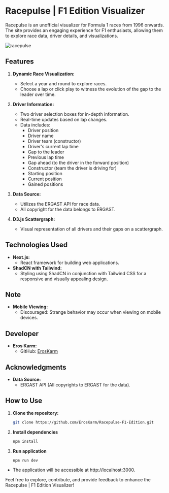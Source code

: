 # Racepulse | F1 Edition Visualizer

Racepulse is an unofficial visualizer for Formula 1 races from 1996 onwards. The site provides an engaging experience for F1 enthusiasts, allowing them to explore race data, driver details, and visualizations.

![racepulse](https://github.com/ErosKarm/racepulse/assets/48349453/c8c05f19-82c5-44d8-8ba1-b7244255f884)

## Features

1. **Dynamic Race Visualization:**

   - Select a year and round to explore races.
   - Choose a lap or click play to witness the evolution of the gap to the leader over time.

2. **Driver Information:**

   - Two driver selection boxes for in-depth information.
   - Real-time updates based on lap changes.
   - Data includes:
     - Driver position
     - Driver name
     - Driver team (constructor)
     - Driver's current lap time
     - Gap to the leader
     - Previous lap time
     - Gap ahead (to the driver in the forward position)
     - Constructor (team the driver is driving for)
     - Starting position
     - Current position
     - Gained positions

3. **Data Source:**

   - Utilizes the ERGAST API for race data.
   - All copyright for the data belongs to ERGAST.

4. **D3.js Scattergraph:**
   - Visual representation of all drivers and their gaps on a scattergraph.

## Technologies Used

- **Next.js:**
  - React framework for building web applications.
- **ShadCN with Tailwind:**
  - Styling using ShadCN in conjunction with Tailwind CSS for a responsive and visually appealing design.

## Note

- **Mobile Viewing:**
  - Discouraged: Strange behavior may occur when viewing on mobile devices.

## Developer

- **Eros Karm:**
  - GitHub: [ErosKarm](https://github.com/ErosKarm)

## Acknowledgments

- **Data Source:**
  - ERGAST API (All copyrights to ERGAST for the data).

## How to Use

1. **Clone the repository:**

   ```bash
   git clone https://github.com/ErosKarm/Racepulse-F1-Edition.git
   ```

2. **Install dependencies**

   ```bash
   npm install
   ```

3. **Run application**

   ```bash
   npm run dev
   ```

- The application will be accessible at http://localhost:3000.

Feel free to explore, contribute, and provide feedback to enhance the Racepulse | F1 Edition Visualizer!

